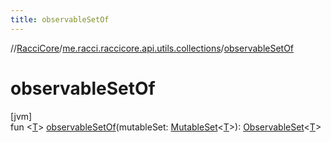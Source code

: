 ```yaml
---
title: observableSetOf
---
```

//[RacciCore](../../index.html)/[me.racci.raccicore.api.utils.collections](index.html)/[observableSetOf](observable-set-of.html)



# observableSetOf



[jvm]\
fun &lt;[T](observable-set-of.html)&gt; [observableSetOf](observable-set-of.html)(mutableSet: [MutableSet](https://kotlinlang.org/api/latest/jvm/stdlib/kotlin.collections/-mutable-set/index.html)&lt;[T](observable-set-of.html)&gt;): [ObservableSet](-observable-set/index.html)&lt;[T](observable-set-of.html)&gt;




